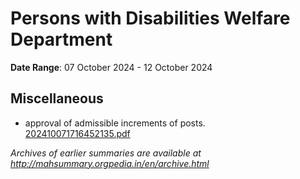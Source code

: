 # Persons with Disabilities Welfare Department

**Date Range**: 07 October 2024 - 12 October 2024


## Miscellaneous
- approval of admissible increments of posts.\
  [202410071716452135.pdf](https://gr.maharashtra.gov.in/Site/Upload/Government%20Resolutions/English/202410071716452135.pdf)


*Archives of earlier summaries are available at http://mahsummary.orgpedia.in/en/archive.html*